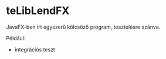 # teLibLendFX

JavaFX-ben írt egyszerű kölcsöző program, tesztelésre szánva.

Például:

* integrációs teszt
